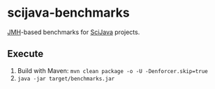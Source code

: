 # scijava-benchmarks

[JMH](http://openjdk.java.net/projects/code-tools/jmh/)-based benchmarks for [SciJava](https://github.com/scijava/) projects.

## Execute

1. Build with Maven: `mvn clean package -o -U -Denforcer.skip=true`
2. `java -jar target/benchmarks.jar`
